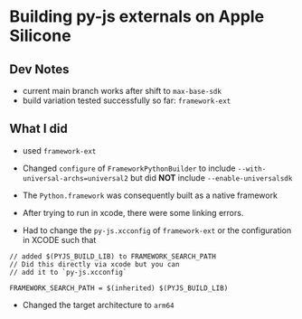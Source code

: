 # Building py-js externals on Apple Silicone


## Dev Notes

- current main branch works after shift to `max-base-sdk`
- build variation tested successfully so far: `framework-ext`

## What I did

- used `framework-ext`

- Changed `configure` of `FrameworkPythonBuilder` to include
 `--with-universal-archs=universal2` but did **NOT**  include `--enable-universalsdk`

- The `Python.framework` was consequently built as a native framework

- After trying to run in xcode, there were some linking errors.

- Had to change the `py-js.xcconfig` of `framework-ext` or the configuration in XCODE such that 

```text
// added $(PYJS_BUILD_LIB) to FRAMEWORK_SEARCH_PATH
// Did this directly via xcode but you can 
// add it to `py-js.xcconfig`

FRAMEWORK_SEARCH_PATH = $(inherited) $(PYJS_BUILD_LIB)
```

- Changed the target architecture to `arm64`



